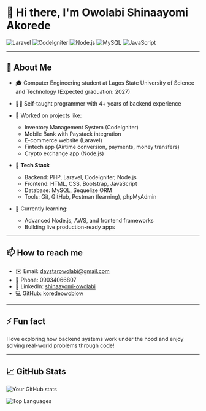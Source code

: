 # 👋 Hi there, I'm Owolabi Shinaayomi Akorede

![Laravel](https://img.shields.io/badge/Laravel-FF2D20?style=for-the-badge&logo=laravel&logoColor=white)
![CodeIgniter](https://img.shields.io/badge/CodeIgniter-EF4223?style=for-the-badge&logo=codeigniter&logoColor=white)
![Node.js](https://img.shields.io/badge/Node.js-339933?style=for-the-badge&logo=node.js&logoColor=white)
![MySQL](https://img.shields.io/badge/MySQL-005C84?style=for-the-badge&logo=mysql&logoColor=white)
![JavaScript](https://img.shields.io/badge/JavaScript-F7DF1E?style=for-the-badge&logo=javascript&logoColor=black)

---

## 🚀 About Me

- 🎓 Computer Engineering student at Lagos State University of Science and Technology (Expected graduation: 2027)  
- 👨‍💻 Self-taught programmer with 4+ years of backend experience  
- 💼 Worked on projects like:
  - Inventory Management System (CodeIgniter)
  - Mobile Bank with Paystack integration
  - E-commerce website (Laravel)
  - Fintech app (Airtime conversion, payments, money transfers)
  - Crypto exchange app (Node.js)

- 🔧 **Tech Stack**
  - Backend: PHP, Laravel, CodeIgniter, Node.js
  - Frontend: HTML, CSS, Bootstrap, JavaScript
  - Database: MySQL, Sequelize ORM
  - Tools: Git, GitHub, Postman (learning), phpMyAdmin

- 🌱 Currently learning:
  - Advanced Node.js, AWS, and frontend frameworks
  - Building live production-ready apps

---

## 📫 How to reach me

- ✉️ Email: daystarowolabi@gmail.com  
- 📱 Phone: 09034066807  
- 💼 LinkedIn: [shinaayomi-owolabi](https://ng.linkedin.com/in/shinaayomi-owolabi-192210329)  
- 💻 GitHub: [koredeowoblow](https://github.com/koredeowoblow)

---

## ⚡ Fun fact

I love exploring how backend systems work under the hood and enjoy solving real-world problems through code!

---

## 📈 GitHub Stats

![Your GitHub stats](https://github-readme-stats.vercel.app/api?username=koredeowoblow&show_icons=true&theme=tokyonight)

![Top Languages](https://github-readme-stats.vercel.app/api/top-langs/?username=koredeowoblow&layout=compact&theme=tokyonight)
